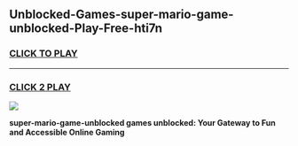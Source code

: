 
## Unblocked-Games-super-mario-game-unblocked-Play-Free-hti7n
<h3>
<a href="https://premium76.site?title=super-mario-game-unblocked&ref=23A">CLICK TO PLAY</a></h3>
<hr>

<h3>
<a href="https://premium76.site?title=super-mario-game-unblocked&ref=23A">CLICK 2 PLAY</a>
  
</h3>

<a href="https://premium76.site?title=super-mario-game-unblocked&ref=23A"><img src="https://clearcache.store/games.png"></a>


**super-mario-game-unblocked games unblocked: Your Gateway to Fun and Accessible Online Gaming**
